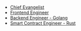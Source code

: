 * [Chief Evangelist](we-are-hiring/chief-avangelist.md)
* [Frontend Engineer](we-are-hiring/frontend-engineer.md)
* [Backend Engineer - Golang](we-are-hiring/backend-engineer-golang.md)
* [Smart Contract Engineer - Rust](we-are-hiring/smart-contract-engineer.md)
